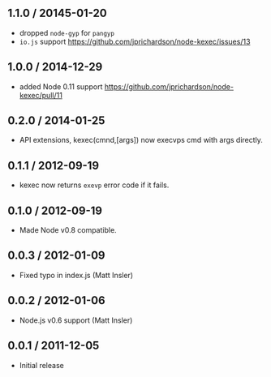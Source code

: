 1.1.0 / 20145-01-20
------------------
- dropped `node-gyp` for `pangyp`
- `io.js` support https://github.com/jprichardson/node-kexec/issues/13

1.0.0 / 2014-12-29
------------------
- added Node 0.11 support https://github.com/jprichardson/node-kexec/pull/11

0.2.0 / 2014-01-25
------------------
* API extensions, kexec(cmnd,[args]) now execvps cmd with args directly.

0.1.1 / 2012-09-19
------------------
* kexec now returns `exevp` error code if it fails.

0.1.0 / 2012-09-19
------------------
* Made Node v0.8 compatible.

0.0.3 / 2012-01-09
------------------
* Fixed typo in index.js (Matt Insler)

0.0.2 / 2012-01-06
------------------
* Node.js v0.6 support (Matt Insler)

0.0.1 / 2011-12-05
------------------
* Initial release
